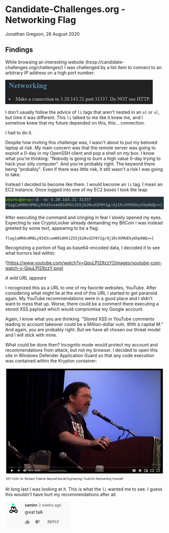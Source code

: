 # Candidate-Challenges.org - Networking Flag
Jonathan Gregson, 26 August 2020

## Findings
While browsing an interesting website (hxxp://candidate-challenges.org/challenges/) I was challenged by a list item to connect to an arbitrary IP address on a high port number:

![Make a connection to 3.20.143.21 port 31337. Do NOT use HTTP.](images/Make-a-connection-to-3-20-143-21-port-31337-Do-NOT-use-HTTP.png)

I don't usually follow the advice of `li` tags that aren't nested in an `ol` or `ul`, but time it was different. This `li` talked to me like it knew me, and I somehow knew that my future depended on this, this... connection.

I had to do it.

Despite how inviting this challenge was, I wasn't about to put my beloved laptop at risk. My main concern was that the remote server was going to exploit a 0-day in my OpenSSH client and pop a shell on *my* box. I know what you're thinking: "Nobody is going to burn a high value 0-day trying to hack your silly computer". And you're probably right. The keyword there being "probably". Even if there was little risk, it still wasn't a risk I was going to take.

Instead I decided to become like them. I would become an `li` tag. I mean an EC2 instance. Once logged into one of my EC2 boxes I took the leap:

![flag{aHR0cHM6Ly93d3cueW91dHViZS5jb20vd2F0Y2g/dj1RcXVMUEkyOXp6WQ==}](images/flag-aHR0cHM6Ly93d3cueW91dHViZS5jb20vd2F0Y2gdj1RcXVMUEkyOXp6WQ.png)

After executing the command and cringing in fear I slowly opened my eyes. Expecting to see CryptoLocker already demanding my BitCoin I was instead greeted by some text, appearing to be a flag:

`flag{aHR0cHM6Ly93d3cueW91dHViZS5jb20vd2F0Y2g/dj1RcXVMUEkyOXp6WQ==}`

Recognizing a portion of flag as base64-encoded data, I decoded it to see what horrors lied within:

![https://www.youtube.com/watch?v=QquLPI29zzY](images/youtube-com-watch-v-QquLPI29zzY.png)

*A wild URL appears*

I recognized this as a URL to one of my favorite websites, YouTube. After considering what might lie at the end of this URL I started to get paranoid again. My YouTube recommendations were in a good place and I didn't want to mess that up. Worse, there could be a comment there executing a stored XSS payload which would compromise my Google account.

Again, I know what you are thinking. "Stored XSS in YouTube comments leading to account takeover could be a Million-dollar vuln. With a capital M." And again, you are probably right. But we have all chosen our threat model and I will stick with mine.

What could be done then? Incognito mode would protect my account and recommendations from attack, but not my browser. I decided to open this site in Windows Defender Application Guard so that any code execution was contained within the Krypton container:

!["DEF CON 14 - Richard Thieme: Beyond Social Engineering: Tools for Reinventing Yourself"](images/richard-thieme-beyond-social-engineering-tools-for-reinventing-yourself.png)

At long last I was looking at it. This is what the `li` wanted me to see. I guess this wouldn't have hurt my recommendations after all.

![samin: "great talk"](images/samim-great-talk.png)
